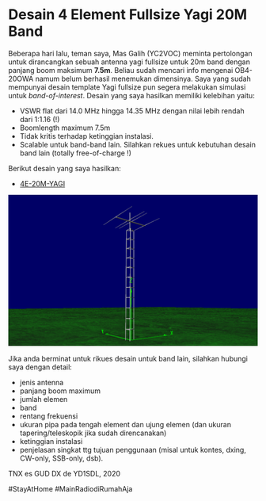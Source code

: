 # Desain 4 Element Fullsize Yagi 20M Band

Beberapa hari lalu, teman saya, Mas Galih (YC2VOC) meminta pertolongan untuk dirancangkan sebuah antenna yagi fullsize untuk 20m band dengan panjang boom maksimum **7.5m**. Beliau sudah mencari info mengenai OB4-20OWA namum belum berhasil menemukan dimensinya. Saya yang sudah mempunyai desain template Yagi fullsize pun segera melakukan simulasi untuk *band-of-interest*. 
Desain yang saya hasilkan memiliki kelebihan yaitu:
* VSWR flat dari 14.0 MHz hingga 14.35 MHz dengan nilai lebih rendah dari 1:1.16 (!)
* Boomlength maximum 7.5m
* Tidak kritis terhadap ketinggian instalasi.
* Scalable untuk band-band lain. Silahkan rekues untuk kebutuhan desain band lain (totally free-of-charge !)

Berikut desain yang saya hasilkan:
* [4E-20M-YAGI](https://handiko.github.io/4E-20M-YAGI/)

![](https://github.com/handiko/4E-20M-YAGI/blob/master/NEC2-Models/4E-20-YAGI_7M5_3DStructure.png)

Jika anda berminat untuk rikues desain untuk band lain, silahkan hubungi saya dengan detail:
* jenis antenna
* panjang boom maximum
* jumlah elemen
* band
* rentang frekuensi
* ukuran pipa pada tengah element dan ujung elemen (dan ukuran tapering/teleskopik jika sudah direncanakan)
* ketinggian instalasi
* penjelasan singkat ttg tujuan penggunaan (misal untuk kontes, dxing, CW-only, SSB-only, dsb).

TNX es GUD DX
de YD1SDL, 2020

#StayAtHome #MainRadiodiRumahAja
